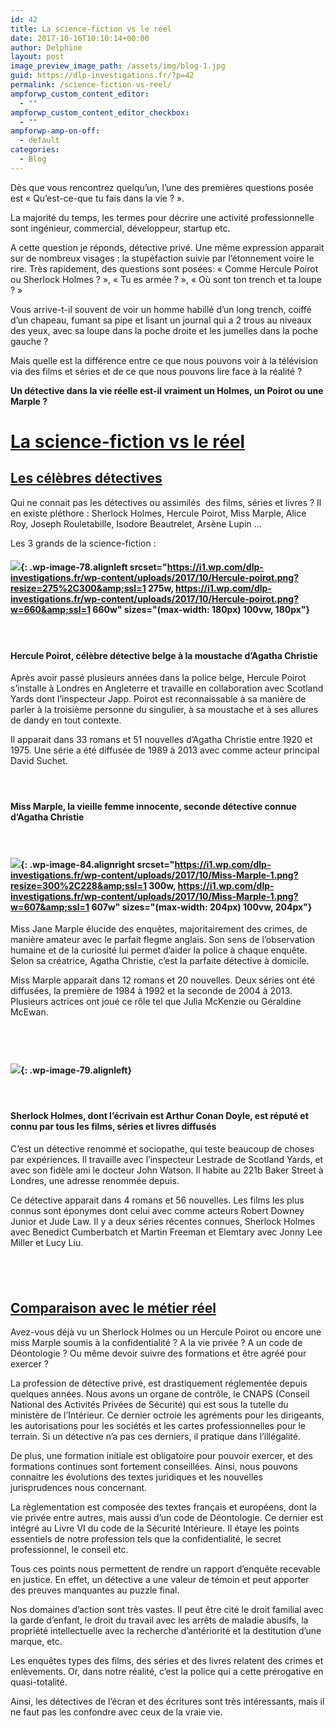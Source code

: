 ```yaml
---
id: 42
title: La science-fiction vs le réel
date: 2017-10-16T10:10:14+00:00
author: Delphine
layout: post
image_preview_image_path: /assets/img/blog-1.jpg
guid: https://dlp-investigations.fr/?p=42
permalink: /science-fiction-vs-reel/
ampforwp_custom_content_editor:
  - ""
ampforwp_custom_content_editor_checkbox:
  - ""
ampforwp-amp-on-off:
  - default
categories:
  - Blog
---
```


D&egrave;s que vous rencontrez quelqu’un, l’une des premi&egrave;res questions pos&eacute;e est &laquo; Qu’est-ce-que tu fais dans la vie ? &raquo;.

La majorit&eacute; du temps, les termes pour d&eacute;crire une activit&eacute; professionnelle sont ing&eacute;nieur, commercial, d&eacute;veloppeur, startup etc.

A cette question je r&eacute;ponds, d&eacute;tective priv&eacute;. Une m&ecirc;me expression apparait sur de nombreux visages : la stup&eacute;faction suivie par l’&eacute;tonnement voire le rire. Tr&egrave;s rapidement, des questions sont pos&eacute;es: &laquo; Comme Hercule Poirot ou Sherlock Holmes ? &raquo;, &laquo; Tu es arm&eacute;e ? &raquo;, &laquo; O&ugrave; sont ton trench et ta loupe ? &raquo;

Vous arrive-t-il souvent de voir un homme habill&eacute; d’un long trench, coiff&eacute; d’un chapeau, fumant sa pipe et lisant un journal qui a 2 trous au niveaux des yeux, avec sa loupe dans la poche droite et les jumelles dans la poche gauche ?

Mais quelle est la diff&eacute;rence entre ce que nous pouvons voir &agrave; la t&eacute;l&eacute;vision via des films et s&eacute;ries et de ce que nous pouvons lire face &agrave; la r&eacute;alit&eacute; ?

**Un d&eacute;tective dans la vie r&eacute;elle est-il vraiment un Holmes, un Poirot ou une Marple ?**<!--base32-c9gq6t9k68pp8vkhe4u78e1dc9gq6t9k68-base32-->

# <u>La science-fiction vs le r&eacute;el</u>

## <u>Les c&eacute;l&egrave;bres d&eacute;tectives </u>

Qui ne connait pas les d&eacute;tectives ou assimil&eacute;s &nbsp;des films, s&eacute;ries et livres ? Il en existe pl&eacute;thore : Sherlock Holmes, Hercule Poirot, Miss Marple, Alice Roy, Joseph Rouletabille, Isodore Beautrelet, Ars&egrave;ne Lupin …

Les 3 grands de la science-fiction :

#### ![](https://i1.wp.com/dlp-investigations.fr/wp-content/uploads/2017/10/Hercule-poirot.png?resize=180%2C196&amp;ssl=1){: .wp-image-78.alignleft srcset="https://i1.wp.com/dlp-investigations.fr/wp-content/uploads/2017/10/Hercule-poirot.png?resize=275%2C300&amp;ssl=1 275w, https://i1.wp.com/dlp-investigations.fr/wp-content/uploads/2017/10/Hercule-poirot.png?w=660&amp;ssl=1 660w" sizes="(max-width: 180px) 100vw, 180px"}

#### &nbsp;

#### Hercule Poirot, c&eacute;l&egrave;bre d&eacute;tective belge &agrave; la moustache d’Agatha Christie

Apr&egrave;s avoir pass&eacute; plusieurs ann&eacute;es dans la police belge, Hercule Poirot s’installe &agrave; Londres en Angleterre et travaille en collaboration avec Scotland Yards dont l’inspecteur Japp. Poirot est reconnaissable &agrave; sa mani&egrave;re de parler &agrave; la troisi&egrave;me personne du singulier, &agrave; sa moustache et &agrave; ses allures de dandy en tout contexte.

Il apparait dans 33 romans et 51 nouvelles d’Agatha Christie entre 1920 et 1975. Une s&eacute;rie a &eacute;t&eacute; diffus&eacute;e de 1989 &agrave; 2013 avec comme acteur principal David Suchet.

#### &nbsp;

#### Miss Marple, la vieille femme innocente, seconde d&eacute;tective connue d’Agatha Christie

#### &nbsp;

#### ![](https://i1.wp.com/dlp-investigations.fr/wp-content/uploads/2017/10/Miss-Marple-1.png?resize=204%2C155&amp;ssl=1){: .wp-image-84.alignright srcset="https://i1.wp.com/dlp-investigations.fr/wp-content/uploads/2017/10/Miss-Marple-1.png?resize=300%2C228&amp;ssl=1 300w, https://i1.wp.com/dlp-investigations.fr/wp-content/uploads/2017/10/Miss-Marple-1.png?w=607&amp;ssl=1 607w" sizes="(max-width: 204px) 100vw, 204px"}

Miss Jane Marple &eacute;lucide des enqu&ecirc;tes, majoritairement des crimes, de mani&egrave;re amateur avec le parfait flegme anglais. Son sens de l’observation humaine et de la curiosit&eacute; lui permet d’aider la police &agrave; chaque enqu&ecirc;te. Selon sa cr&eacute;atrice, Agatha Christie, c’est la parfaite d&eacute;tective &agrave; domicile.

Miss Marple apparait dans 12 romans et 20 nouvelles. Deux s&eacute;ries ont &eacute;t&eacute; diffus&eacute;es, la premi&egrave;re de 1984 &agrave; 1992 et la seconde de 2004 &agrave; 2013. Plusieurs actrices ont jou&eacute; ce r&ocirc;le tel que Julia McKenzie ou G&eacute;raldine McEwan.

## &nbsp;

#### ![](https://i1.wp.com/dlp-investigations.fr/wp-content/uploads/2017/10/Sherlock-holmes.png?resize=138%2C210&amp;ssl=1){: .wp-image-79.alignleft}

#### &nbsp;

#### Sherlock Holmes, dont l’&eacute;crivain est Arthur Conan Doyle, est r&eacute;put&eacute; et connu par tous les films, s&eacute;ries et livres diffus&eacute;s

C’est un d&eacute;tective renomm&eacute; et sociopathe, qui teste beaucoup de choses par exp&eacute;riences. Il travaille avec l’inspecteur Lestrade de Scotland Yards, et avec son fid&egrave;le ami le docteur John Watson. Il habite au 221b Baker Street &agrave; Londres, une adresse renomm&eacute;e depuis.

Ce d&eacute;tective apparait dans 4 romans et 56 nouvelles. Les films les plus connus sont &eacute;ponymes dont celui avec comme acteurs Robert Downey Junior et Jude Law. Il y a deux s&eacute;ries r&eacute;centes connues, Sherlock Holmes avec Benedict Cumberbatch et Martin Freeman et Elemtary avec Jonny Lee Miller et Lucy Liu.

## &nbsp;

## <u>Comparaison avec le m&eacute;tier r&eacute;el</u>

Avez-vous d&eacute;j&agrave; vu un Sherlock Holmes ou un Hercule Poirot ou encore une miss Marple soumis &agrave; la confidentialit&eacute; ? A la vie priv&eacute;e ? A un code de D&eacute;ontologie ? Ou m&ecirc;me devoir suivre des formations et &ecirc;tre agr&eacute;&eacute; pour exercer ?

La profession de d&eacute;tective priv&eacute;, est drastiquement r&eacute;glement&eacute;e depuis quelques ann&eacute;es. Nous avons un organe de contr&ocirc;le, le CNAPS (Conseil National des Activit&eacute;s Priv&eacute;es de S&eacute;curit&eacute;) qui est sous la tutelle du minist&egrave;re de l’Int&eacute;rieur. Ce dernier octroie les agr&eacute;ments pour les dirigeants, les autorisations pour les soci&eacute;t&eacute;s et les cartes professionnelles pour le terrain. Si un d&eacute;tective n’a pas ces derniers, il pratique dans l’ill&eacute;galit&eacute;.

De plus, une formation initiale est obligatoire pour pouvoir exercer, et des formations continues sont fortement conseill&eacute;es. Ainsi, nous pouvons connaitre les &eacute;volutions des textes juridiques et les nouvelles jurisprudences nous concernant.

La r&egrave;glementation est compos&eacute;e des textes fran&ccedil;ais et europ&eacute;ens, dont la vie priv&eacute;e entre autres, mais aussi d’un code de D&eacute;ontologie. Ce dernier est int&eacute;gr&eacute; au Livre VI du code de la S&eacute;curit&eacute; Int&eacute;rieure. Il &eacute;taye les points essentiels de notre profession tels que la confidentialit&eacute;, le secret professionnel, le conseil etc.

Tous ces points nous permettent de rendre un rapport d’enqu&ecirc;te recevable en justice. En effet, un d&eacute;tective a une valeur de t&eacute;moin et peut apporter des preuves manquantes au puzzle final.

Nos domaines d’action sont tr&egrave;s vastes. Il peut &ecirc;tre cit&eacute; le droit familial avec la garde d’enfant, le droit du travail avec les arr&ecirc;ts de maladie abusifs, la propri&eacute;t&eacute; intellectuelle avec la recherche d’ant&eacute;riorit&eacute; et la destitution d’une marque, etc.

Les enqu&ecirc;tes types des films, des s&eacute;ries et des livres relatent des crimes et enl&egrave;vements. Or, dans notre r&eacute;alit&eacute;, c’est la police qui a cette pr&eacute;rogative en quasi-totalit&eacute;.

Ainsi, les d&eacute;tectives de l’&eacute;cran et des &eacute;critures sont tr&egrave;s int&eacute;ressants, mais il ne faut pas les confondre avec ceux de la vraie vie.

